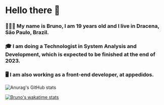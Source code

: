 # Hello there 👋

### 👨🏻‍💻 My name is Bruno, I am 19 years old and I live in Dracena, São Paulo, Brazil.
### 🎓 I am doing a Technologist in System Analysis and Development, which is expected to be finished at the end of 2023. 
### 🖥️ I am also working as a front-end developer, at appedidos.

![Anurag's GitHub stats](https://github-readme-stats.vercel.app/api?username=BrunoMoraesKS&show_icons=true&theme=dark)

[![Bruno's wakatime stats](https://github-readme-stats.vercel.app/api/wakatime?username=BrunoMoraesKS)](https://github.com/anuraghazra/github-readme-stats)
